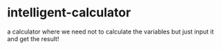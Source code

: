 # intelligent-calculator
a calculator where we need not to calculate the variables but just input it and get the result!
